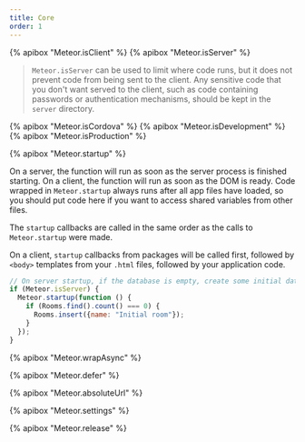 ```yaml
---
title: Core
order: 1
---
```


{% apibox "Meteor.isClient" %}
{% apibox "Meteor.isServer" %}

> `Meteor.isServer` can be used to limit where code runs, but it does not
prevent code from being sent to the client. Any sensitive code that you
don't want served to the client, such as code containing passwords or
authentication mechanisms, should be kept in the `server` directory.

{% apibox "Meteor.isCordova" %}
{% apibox "Meteor.isDevelopment" %}
{% apibox "Meteor.isProduction" %}

{% apibox "Meteor.startup" %}

On a server, the function will run as soon as the server process is
finished starting. On a client, the function will run as soon as the DOM
is ready. Code wrapped in `Meteor.startup` always runs after all app
files have loaded, so you should put code here if you want to access
shared variables from other files.

The `startup` callbacks are called in the same order as the calls to
`Meteor.startup` were made.

On a client, `startup` callbacks from packages will be called
first, followed by `<body>` templates from your `.html` files,
followed by your application code.

```js
// On server startup, if the database is empty, create some initial data.
if (Meteor.isServer) {
  Meteor.startup(function () {
    if (Rooms.find().count() === 0) {
      Rooms.insert({name: "Initial room"});
    }
  });
}
```

{% apibox "Meteor.wrapAsync" %}

{% apibox "Meteor.defer" %}

{% apibox "Meteor.absoluteUrl" %}

{% apibox "Meteor.settings" %}

{% apibox "Meteor.release" %}
